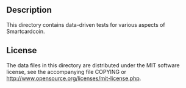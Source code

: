 Description
------------

This directory contains data-driven tests for various aspects of Smartcardcoin.

License
--------

The data files in this directory are distributed under the MIT software
license, see the accompanying file COPYING or
http://www.opensource.org/licenses/mit-license.php.

